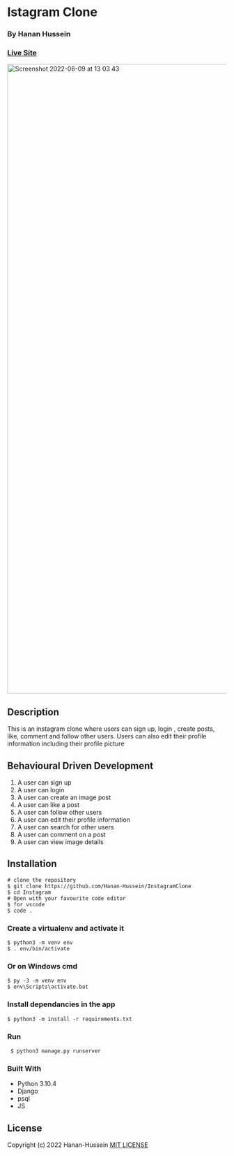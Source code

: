 #  Istagram Clone
### By Hanan Hussein
### [Live Site](https://hjinstaclone.herokuapp.com) 

<img width="1440" alt="Screenshot 2022-06-09 at 13 03 43" src="https://user-images.githubusercontent.com/36597096/172832518-c4566fb8-6c36-4a30-9b8e-ca39badc6559.png">



## Description 
This is an instagram clone where users can sign up, login , create posts, like, comment and follow other users. Users can also edit their profile information including their profile picture
## Behavioural Driven Development
1. A user can sign up
2. A user can login
3. A user can create an image post
4. A user can like a post
5. A user can follow other users
6. A user can edit their profile information
7. A user can search for other users
8. A user can comment on a post
9. A user can view image details

## Installation

    # clone the repository
    $ git clone https://github.com/Hanan-Hussein/InstagramClone
    $ cd Instagram
    # Open with your favourite code editor
    $ for vscode 
    $ code .
    
    
### Create a virtualenv and activate it

    $ python3 -m venv env
    $ . env/bin/activate

### Or on Windows cmd

    $ py -3 -m venv env
    $ env\Scripts\activate.bat

### Install dependancies in the app

    $ python3 -m install -r requirements.txt 
    
 ### Run 
 
     $ python3 manage.py runserver
     
 ### Built With
* Python 3.10.4
* Django
* psql
* JS

## License
Copyright (c) 2022 Hanan-Hussein
[MIT LICENSE](https://github.com/Hanan-Hussein/InstagramClone/blob/master/LICENSE)
